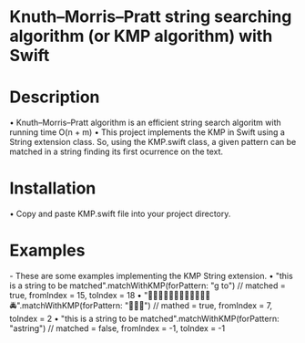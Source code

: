 # Knuth–Morris–Pratt string searching algorithm (or KMP algorithm) with Swift

<h1> Description </h1>
• Knuth–Morris–Pratt algorithm is an efficient string search algoritm with running time O(n + m)
• This project implements the KMP in Swift using a String extension class. So, using the KMP.swift
  class, a given pattern can be matched in a string finding its first ocurrence on the text. 

<h1> Installation </h1>
• Copy and paste KMP.swift file into your project directory.

<h1> Examples </h1>
- These are some examples implementing the KMP String extension.
• "this is a string to be matched".matchWithKMP(forPattern: "g to") // matched = true, fromIndex = 15, toIndex = 18
• "🚕🚕🚖🚖🚀🚏🚤🚅🚅🚅🚝🚤🚔".matchWithKMP(forPattern: "🚅🚅🚅") // mathed = true, fromIndex = 7, toIndex = 2
• "this is a string to be matched".matchWithKMP(forPattern: "astring") // matched = false, fromIndex = -1, toIndex = -1



